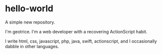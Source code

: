 # hello-world
A simple new repository.

I'm geotrice. I'm a web developer with a recovering ActionScript habit.

I write html, css, javascript, php, java, swift, actionscript, and I occasionally dabble in other languages.

